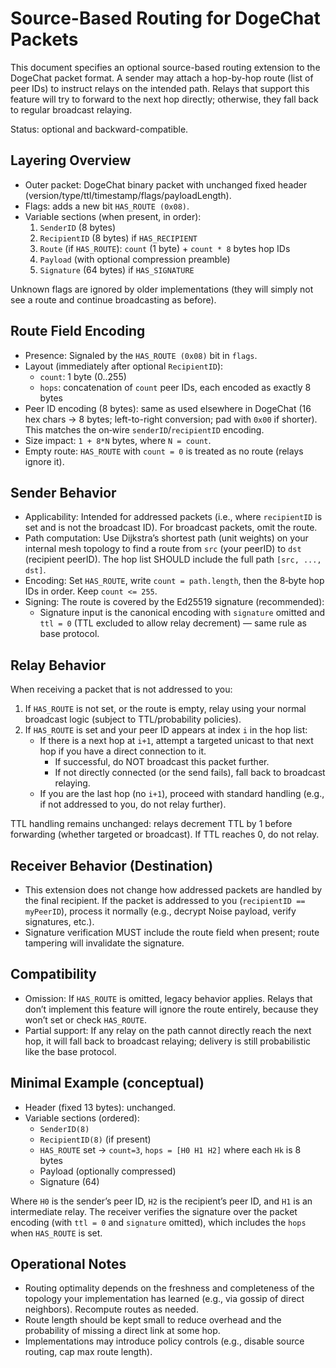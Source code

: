 # Source-Based Routing for DogeChat Packets

This document specifies an optional source-based routing extension to the DogeChat packet format. A sender may attach a hop-by-hop route (list of peer IDs) to instruct relays on the intended path. Relays that support this feature will try to forward to the next hop directly; otherwise, they fall back to regular broadcast relaying.

Status: optional and backward-compatible.

## Layering Overview

- Outer packet: DogeChat binary packet with unchanged fixed header (version/type/ttl/timestamp/flags/payloadLength).
- Flags: adds a new bit `HAS_ROUTE (0x08)`.
- Variable sections (when present, in order):
  1) `SenderID` (8 bytes)
  2) `RecipientID` (8 bytes) if `HAS_RECIPIENT`
  3) `Route` (if `HAS_ROUTE`): `count` (1 byte) + `count * 8` bytes hop IDs
  4) `Payload` (with optional compression preamble)
  5) `Signature` (64 bytes) if `HAS_SIGNATURE`

Unknown flags are ignored by older implementations (they will simply not see a route and continue broadcasting as before).

## Route Field Encoding

- Presence: Signaled by the `HAS_ROUTE (0x08)` bit in `flags`.
- Layout (immediately after optional `RecipientID`):
  - `count`: 1 byte (0..255)
  - `hops`: concatenation of `count` peer IDs, each encoded as exactly 8 bytes
- Peer ID encoding (8 bytes): same as used elsewhere in DogeChat (16 hex chars → 8 bytes; left-to-right conversion; pad with `0x00` if shorter). This matches the on‑wire `senderID`/`recipientID` encoding.
- Size impact: `1 + 8*N` bytes, where `N = count`.
- Empty route: `HAS_ROUTE` with `count = 0` is treated as no route (relays ignore it).

## Sender Behavior

- Applicability: Intended for addressed packets (i.e., where `recipientID` is set and is not the broadcast ID). For broadcast packets, omit the route.
- Path computation: Use Dijkstra’s shortest path (unit weights) on your internal mesh topology to find a route from `src` (your peerID) to `dst` (recipient peerID). The hop list SHOULD include the full path `[src, ..., dst]`.
- Encoding: Set `HAS_ROUTE`, write `count = path.length`, then the 8‑byte hop IDs in order. Keep `count <= 255`.
- Signing: The route is covered by the Ed25519 signature (recommended):
  - Signature input is the canonical encoding with `signature` omitted and `ttl = 0` (TTL excluded to allow relay decrement) — same rule as base protocol.

## Relay Behavior

When receiving a packet that is not addressed to you:

1) If `HAS_ROUTE` is not set, or the route is empty, relay using your normal broadcast logic (subject to TTL/probability policies).
2) If `HAS_ROUTE` is set and your peer ID appears at index `i` in the hop list:
   - If there is a next hop at `i+1`, attempt a targeted unicast to that next hop if you have a direct connection to it.
     - If successful, do NOT broadcast this packet further.
     - If not directly connected (or the send fails), fall back to broadcast relaying.
   - If you are the last hop (no `i+1`), proceed with standard handling (e.g., if not addressed to you, do not relay further).

TTL handling remains unchanged: relays decrement TTL by 1 before forwarding (whether targeted or broadcast). If TTL reaches 0, do not relay.

## Receiver Behavior (Destination)

- This extension does not change how addressed packets are handled by the final recipient. If the packet is addressed to you (`recipientID == myPeerID`), process it normally (e.g., decrypt Noise payload, verify signatures, etc.).
- Signature verification MUST include the route field when present; route tampering will invalidate the signature.

## Compatibility

- Omission: If `HAS_ROUTE` is omitted, legacy behavior applies. Relays that don’t implement this feature will ignore the route entirely, because they won’t set or check `HAS_ROUTE`.
- Partial support: If any relay on the path cannot directly reach the next hop, it will fall back to broadcast relaying; delivery is still probabilistic like the base protocol.

## Minimal Example (conceptual)

- Header (fixed 13 bytes): unchanged.
- Variable sections (ordered):
  - `SenderID(8)`
  - `RecipientID(8)` (if present)
  - `HAS_ROUTE` set → `count=3`, `hops = [H0 H1 H2]` where each `Hk` is 8 bytes
  - Payload (optionally compressed)
  - Signature (64)

Where `H0` is the sender’s peer ID, `H2` is the recipient’s peer ID, and `H1` is an intermediate relay. The receiver verifies the signature over the packet encoding (with `ttl = 0` and `signature` omitted), which includes the `hops` when `HAS_ROUTE` is set.

## Operational Notes

- Routing optimality depends on the freshness and completeness of the topology your implementation has learned (e.g., via gossip of direct neighbors). Recompute routes as needed.
- Route length should be kept small to reduce overhead and the probability of missing a direct link at some hop.
- Implementations may introduce policy controls (e.g., disable source routing, cap max route length).

